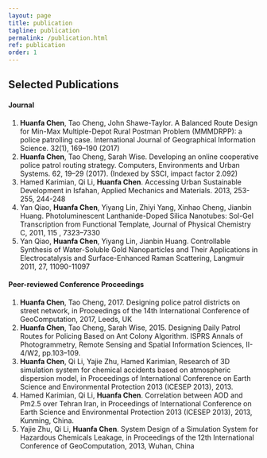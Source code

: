 ```yaml
---
layout: page
title: publication
tagline: publication
permalink: /publication.html
ref: publication
order: 1
---
```

## Selected Publications
#### Journal
1. **Huanfa Chen**, Tao Cheng, John Shawe-Taylor. A Balanced Route Design for Min-Max Multiple-Depot Rural Postman Problem (MMMDRPP): a police patrolling case. International Journal of Geographical Information Science. 32(1), 169–190 (2017) 
1. **Huanfa Chen**, Tao Cheng, Sarah Wise. Developing an online cooperative police patrol routing strategy. Computers, Environments and Urban Systems. 62, 19–29 (2017). (Indexed by SSCI, impact factor 2.092)
1. Hamed Karimian, Qi Li, **Huanfa Chen**. Accessing Urban Sustainable Development in Isfahan, Applied Mechanics and Materials. 2013, 253-255, 244-248
1. Yan Qiao, **Huanfa Chen**, Yiyang Lin, Zhiyi Yang, Xinhao Cheng, Jianbin Huang. Photoluminescent Lanthanide-Doped Silica Nanotubes: Sol-Gel Transcription from Functional Template, Journal of Physical Chemistry C, 2011, 115 , 7323–7330
1. Yan Qiao, **Huanfa Chen**, Yiyang Lin, Jianbin Huang. Controllable Synthesis of Water-Soluble Gold Nanoparticles and Their Applications in Electrocatalysis and Surface-Enhanced Raman Scattering, Langmuir 2011, 27, 11090-11097

#### Peer-reviewed Conference Proceedings
1. **Huanfa Chen**, Tao Cheng, 2017. Designing police patrol districts on street network, in Proceedings of the 14th International Conference of GeoComputation, 2017, Leeds, UK
1. **Huanfa Chen**, Tao Cheng, Sarah Wise, 2015. Designing Daily Patrol Routes for Policing Based on Ant Colony Algorithm. ISPRS Annals of Photogrammetry, Remote Sensing and Spatial Information Sciences, II-4/W2, pp.103–109.
1. **Huanfa Chen**, Qi Li, Yajie Zhu, Hamed Karimian, Research of 3D simulation system for chemical accidents based on atmospheric dispersion model, in Proceedings of International Conference on Earth Science and Environmental Protection 2013 (ICESEP 2013), 2013.
1. Hamed Karimian, Qi Li, **Huanfa Chen**. Correlation between AOD and Pm2.5 over Tehran Iran, in Proceedings of International Conference on Earth Science and Environmental Protection 2013 (ICESEP 2013), 2013, Kunming, China.
1. Yajie Zhu, Qi Li, **Huanfa Chen**. System Design of a Simulation System for Hazardous Chemicals Leakage, in Proceedings of the 12th International Conference of GeoComputation, 2013, Wuhan, China

